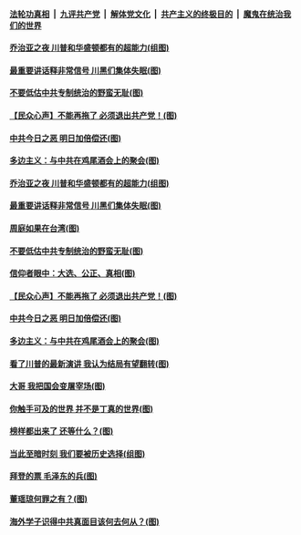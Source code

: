 

####  [法轮功真相](../../../../basic/blob/master/README.md?t=12072231) &nbsp;|&nbsp; [九评共产党](../../../../9ping.md/blob/master/README.md?t=12072231) &nbsp;|&nbsp; [解体党文化](../../../../jtdwh.md/blob/master/README.md?t=12072231)  &nbsp;|&nbsp; [共产主义的终极目的](../../../../gczydzjmd.md/blob/master/README.md?t=12072231) &nbsp;|&nbsp; [魔鬼在统治我们的世界](../../../../mgztzwmdsj.md/blob/master/README.md?t=12072231) 

#### [乔治亚之夜 川普和华盛顿都有的超能力(组图)](../pages/p4/954899.md?t=12072231) 

#### [最重要讲话释非常信号 川黑们集体失眠(图)](../pages/p4/954935.md?t=12072231) 

#### [不要低估中共专制统治的野蛮无耻(图)](../pages/p4/954924.md?t=12072231) 

#### [【民众心声】不能再拖了 必须退出共产党！(图)](../pages/p4/954428.md?t=12072231) 

#### [中共今日之恶 明日加倍偿还(图)](../pages/p4/954704.md?t=12072231) 

#### [多边主义：与中共在鸡尾酒会上的聚会(图)](../pages/p4/954694.md?t=12072231) 




#### [乔治亚之夜 川普和华盛顿都有的超能力(组图)](../pages/p4/954899.md?t=12072231) 

#### [最重要讲话释非常信号 川黑们集体失眠(图)](../pages/p4/954935.md?t=12072231) 

#### [周庭如果在台湾(图)](../pages/p4/954927.md?t=12072231) 

#### [不要低估中共专制统治的野蛮无耻(图)](../pages/p4/954924.md?t=12072231) 

#### [信仰者眼中：大选、公正、真相(图)](../pages/p4/954923.md?t=12072231) 

#### [【民众心声】不能再拖了 必须退出共产党！(图)](../pages/p4/954428.md?t=12072231) 

#### [中共今日之恶 明日加倍偿还(图)](../pages/p4/954704.md?t=12072231) 

#### [多边主义：与中共在鸡尾酒会上的聚会(图)](../pages/p4/954694.md?t=12072231) 

#### [看了川普的最新演讲 我认为结局有望翻转(图)](../pages/p4/954847.md?t=12072231) 

#### [大哥 我把国会变屠宰场(图)](../pages/p4/954713.md?t=12072231) 

#### [你触手可及的世界 并不是丁真的世界(图)](../pages/p4/954846.md?t=12072231) 

#### [榜样都出来了 还等什么？(图)](../pages/p4/954837.md?t=12072231) 


#### [当此至暗时刻 我们要被历史选择(组图)](../pages/p4/953950.md?t=12072231) 

#### [拜登的票 毛泽东的兵(图)](../pages/p4/954808.md?t=12072231) 

#### [董瑶琼何罪之有？(图)](../pages/p4/954775.md?t=12072231) 

#### [海外学子识得中共真面目该何去何从？(图)](../pages/p4/954776.md?t=12072231) 

